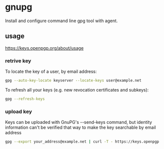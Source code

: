 # gnupg

Install and configure command line gpg tool with agent.

## usage

https://keys.openpgp.org/about/usage

### retrive key

To locate the key of a user, by email address:

```sh
gpg --auto-key-locate keyserver --locate-keys user@example.net
```

To refresh all your keys (e.g. new revocation certificates and subkeys):

```sh
gpg --refresh-keys
```

### upload key

Keys can be uploaded with GnuPG's --send-keys command, but identity information
can't be verified that way to make the key searchable by email address

```sh
gpg --export your_address@example.net | curl -T - https://keys.openpgp.org
```
